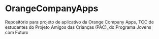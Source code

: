 # OrangeCompanyApps
Repositório para projeto de aplicativo da Orange Company Apps, TCC de estudantes do Projeto Amigos das Crianças (PAC), do Programa Jovens com Futuro
